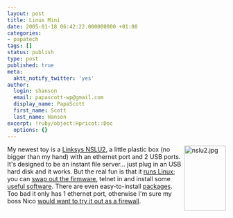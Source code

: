 ```yaml
---
layout: post
title: Linux Mini
date: 2005-01-18 06:42:22.000000000 +01:00
categories:
- papatech
tags: []
status: publish
type: post
published: true
meta:
  aktt_notify_twitter: 'yes'
author:
  login: shanson
  email: papascott-wp@gmail.com
  display_name: PapaScott
  first_name: Scott
  last_name: Hanson
excerpt: !ruby/object:Hpricot::Doc
  options: {}
---
```

<p><img alt="nslu2.jpg" src="https://www.papascott.de/wordpress/wp-content/uploads/2005/01/nslu2.jpg" width="96" height="150" align="right" /> My newest toy is a <a href="http://www.amazon.de/exec/obidos/ASIN/B00062KPEI/">Linksys NSLU2</a>, a little plastic box (no bigger than my hand) with an ethernet port and 2 USB ports. It's designed to be an instant file server... just plug in an USB hard disk and it works. But the real fun is that it <a title="Linux on the NSLU2" href="http://www.batbox.org/nslu2-linux.html">runs Linux</a>; you can <a href="http://www.nslu2-linux.org/">swap out the firmware</a>, telnet in and install some <a href="http://www.nslu2-linux.org/wiki/Unslung/Mt-daapd" title="mt-daapd is an iTunes server for your NSLU2">useful software</a>. There are even easy-to-install <a href="http://www.nslu2-linux.org/wiki/Unslung/Packages">packages</a>. Too bad it only has 1 ethernet port, otherwise I'm sure my boss Nico <a href="http://lumma.de/eintrag.php?id=1138">would want to try it out as a firewall</a>.</p>
